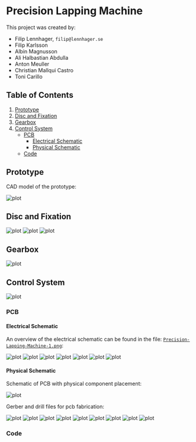 # Precision Lapping Machine

This project was created by:

+ Filip Lennhager, `filip@lennhager.se`
+ Filip Karlsson
+ Albin Magnusson
+ Ali Halbastian Abdulla
+ Anton Meuller
+ Christian Mallqui Castro
+ Toni Carillo

## Table of Contents

1. [Prototype](#prototype)
2. [Disc and Fixation](#disc-and-fixation)
3. [Gearbox](#gearbox)
4. [Control System](#control-system)
    + [PCB](#pcb)
        + [Electrical Schematic](#electrical-schematic)
        + [Physical Schematic](#electrical-schematic)
    + [Code](#code)

## Prototype

CAD model of the prototype:

![plot](Prototype/Prototype.png)

## Disc and Fixation

![plot](Prototype/Disc.png)
![plot](Prototype/Arm.png)
![plot](Prototype/Weight.png)

## Gearbox

![plot](Gearbox/Gearbox.png)

## Control System

![plot](Control_System/Control_System_Block_Diagram.png)

### PCB

#### Electrical Schematic

An overview of the electrical schematic can be found in the file: [`Precision-Lapping-Machine-1.png`](Control_System/PCB/Electrical_Schematic/Precision-Lapping-Machine-1.png):

![plot](Control_System/PCB/Electrical_Schematic/Precision-Lapping-Machine-1.png)
![plot](Control_System/PCB/Electrical_Schematic/Precision-Lapping-Machine-2.png)
![plot](Control_System/PCB/Electrical_Schematic/Precision-Lapping-Machine-3.png)
![plot](Control_System/PCB/Electrical_Schematic/Precision-Lapping-Machine-4.png)
![plot](Control_System/PCB/Electrical_Schematic/Precision-Lapping-Machine-5.png)
![plot](Control_System/PCB/Electrical_Schematic/Precision-Lapping-Machine-6.png)
![plot](Control_System/PCB/Electrical_Schematic/Precision-Lapping-Machine-7.png)

#### Physical Schematic

Schematic of PCB with physical component placement:

![plot](Control_System/PCB/PCB.png)

Gerber and drill files for pcb fabrication:

![plot](Control_System/PCB/Gerber_Drl/PCB_(1).png)
![plot](Control_System/PCB/Gerber_Drl/PCB_(2).png)
![plot](Control_System/PCB/Gerber_Drl/PCB_(3).png)
![plot](Control_System/PCB/Gerber_Drl/PCB_(4).png)
![plot](Control_System/PCB/Gerber_Drl/PCB_(5).png)
![plot](Control_System/PCB/Gerber_Drl/PCB_(6).png)
![plot](Control_System/PCB/Gerber_Drl/PCB_(7).png)
![plot](Control_System/PCB/Gerber_Drl/PCB_(8).png)
![plot](Control_System/PCB/Gerber_Drl/PCB_(9).png)

### Code
